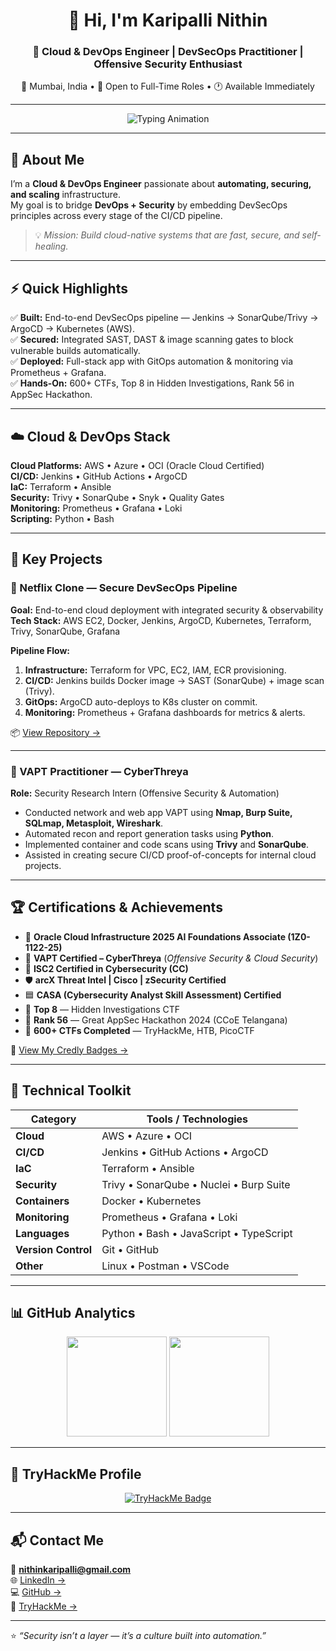 <!-- =========================
    GitHub Profile README — Recruiter-Friendly DevOps Edition
    Author: Karipalli Nithin
========================= -->

<h1 align="center">👋 Hi, I'm Karipalli Nithin</h1>
<h3 align="center">🚀 Cloud & DevOps Engineer | DevSecOps Practitioner | Offensive Security Enthusiast</h3>

<p align="center">
  📍 Mumbai, India • 💼 Open to Full-Time Roles • 🕐 Available Immediately
</p>

---

<p align="center">
  <img src="https://readme-typing-svg.demolab.com?font=Fira+Code&pause=1000&center=true&width=700&lines=Cloud+%26+DevOps+Engineer;AWS+%7C+Docker+%7C+Kubernetes+%7C+Jenkins;DevSecOps+%7C+Security+Automation+%7C+CI%2FCD+Pipelines;Always+Learning+and+Automating!&color=00CFFF" alt="Typing Animation" />
</p>

---

## 🚀 About Me

I’m a **Cloud & DevOps Engineer** passionate about **automating, securing, and scaling** infrastructure.  
My goal is to bridge **DevOps + Security** by embedding DevSecOps principles across every stage of the CI/CD pipeline.  

> 💡 *Mission: Build cloud-native systems that are fast, secure, and self-healing.*

---

## ⚡ Quick Highlights

✅ **Built:** End-to-end DevSecOps pipeline — Jenkins → SonarQube/Trivy → ArgoCD → Kubernetes (AWS).  
✅ **Secured:** Integrated SAST, DAST & image scanning gates to block vulnerable builds automatically.  
✅ **Deployed:** Full-stack app with GitOps automation & monitoring via Prometheus + Grafana.  
✅ **Hands-On:** 600+ CTFs, Top 8 in Hidden Investigations, Rank 56 in AppSec Hackathon.  

---

## ☁️ Cloud & DevOps Stack

**Cloud Platforms:** AWS • Azure • OCI (Oracle Cloud Certified)  
**CI/CD:** Jenkins • GitHub Actions • ArgoCD  
**IaC:** Terraform • Ansible  
**Security:** Trivy • SonarQube • Snyk • Quality Gates  
**Monitoring:** Prometheus • Grafana • Loki  
**Scripting:** Python • Bash  

---

## 🧩 Key Projects

### 🔹 Netflix Clone — Secure DevSecOps Pipeline
**Goal:** End-to-end cloud deployment with integrated security & observability  
**Tech Stack:** AWS EC2, Docker, Jenkins, ArgoCD, Kubernetes, Terraform, Trivy, SonarQube, Grafana  

**Pipeline Flow:**
1. **Infrastructure:** Terraform for VPC, EC2, IAM, ECR provisioning.  
2. **CI/CD:** Jenkins builds Docker image → SAST (SonarQube) + image scan (Trivy).  
3. **GitOps:** ArgoCD auto-deploys to K8s cluster on commit.  
4. **Monitoring:** Prometheus + Grafana dashboards for metrics & alerts.  

📦 [View Repository →](https://github.com/Nithin096/DevSecOps-Project)

---

### 🔹 VAPT Practitioner — CyberThreya
**Role:** Security Research Intern (Offensive Security & Automation)  
- Conducted network and web app VAPT using **Nmap, Burp Suite, SQLmap, Metasploit, Wireshark**.  
- Automated recon and report generation tasks using **Python**.  
- Implemented container and code scans using **Trivy** and **SonarQube**.  
- Assisted in creating secure CI/CD proof-of-concepts for internal cloud projects.  

---

## 🏆 Certifications & Achievements

- 🧠 **Oracle Cloud Infrastructure 2025 AI Foundations Associate (1Z0-1122-25)**  
- 🧩 **VAPT Certified – CyberThreya** (*Offensive Security & Cloud Security*)  
- 🎯 **ISC2 Certified in Cybersecurity (CC)**  
- 🛡️ **arcX Threat Intel | Cisco | zSecurity Certified**  
- 🟦 **CASA (Cybersecurity Analyst Skill Assessment) Certified**  
- 🥇 **Top 8** — Hidden Investigations CTF  
- 🥈 **Rank 56** — Great AppSec Hackathon 2024 (CCoE Telangana)  
- 🧩 **600+ CTFs Completed** — TryHackMe, HTB, PicoCTF  

📜 [View My Credly Badges →](https://www.credly.com/users/nithin-karipalli)

---

## 🧠 Technical Toolkit

| Category | Tools / Technologies |
|-----------|----------------------|
| **Cloud** | AWS • Azure • OCI |
| **CI/CD** | Jenkins • GitHub Actions • ArgoCD |
| **IaC** | Terraform • Ansible |
| **Security** | Trivy • SonarQube • Nuclei • Burp Suite |
| **Containers** | Docker • Kubernetes |
| **Monitoring** | Prometheus • Grafana • Loki |
| **Languages** | Python • Bash • JavaScript • TypeScript |
| **Version Control** | Git • GitHub |
| **Other** | Linux • Postman • VSCode |

---

## 📊 GitHub Analytics

<p align="center">
  <img src="https://github-readme-stats.vercel.app/api?username=ni7h1n&show_icons=true&theme=tokyonight" height="160" />
  <img src="https://github-readme-stats.vercel.app/api/top-langs/?username=ni7h1n&layout=compact&theme=tokyonight" height="160" />
</p>

---

## 🧩 TryHackMe Profile
<p align="center">
  <a href="https://tryhackme.com/p/Ni7H1N">
    <img src="https://tryhackme-badges.s3.amazonaws.com/Ni7H1N.png" alt="TryHackMe Badge" />
  </a>
</p>

---

## 📬 Contact Me

📧 **nithinkaripalli@gmail.com**  
🌐 [LinkedIn →](https://www.linkedin.com/in/nithin-karipalli)  
💻 [GitHub →](https://github.com/Nithin096)  
🎯 [TryHackMe →](https://tryhackme.com/p/Ni7H1N)

---

⭐ *“Security isn’t a layer — it’s a culture built into automation.”*
